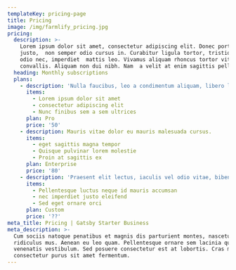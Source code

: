 ```yaml
---
templateKey: pricing-page
title: Pricing
image: /img/farmlify_pricing.jpg
pricing:
  description: >-
    Lorem ipsum dolor sit amet, consectetur adipiscing elit. Donec porta justo
    justo,  non semper odio cursus in. Curabitur ligula tortor, tristique non
    odio nec, imperdiet  mattis leo. Vivamus aliquam rhoncus tortor vitae
    convallis. Aliquam non dui nibh. Nam  a velit at enim sagittis pellentesque.
  heading: Monthly subscriptions
  plans:
    - description: 'Nulla faucibus, leo a condimentum aliquam, libero leo vehicula arcu'
      items:
        - Lorem ipsum dolor sit amet
        - consectetur adipiscing elit
        - Nunc finibus sem a sem ultrices
      plan: Pro
      price: '50'
    - description: Mauris vitae dolor eu mauris malesuada cursus.
      items:
        - eget sagittis magna tempor
        - Quisque pulvinar lorem molestie
        - Proin at sagittis ex
      plan: Enterprise
      price: '80'
    - description: 'Praesent elit lectus, iaculis vel odio vitae, bibendum auctor lacus.'
      items:
        - Pellentesque luctus neque id mauris accumsan
        - nec imperdiet justo eleifend
        - Sed eget ornare orci
      plan: Custom
      price: '??'
meta_title: Pricing | Gatsby Starter Business
meta_description: >-
  Cum sociis natoque penatibus et magnis dis parturient montes, nascetur
  ridiculus mus. Aenean eu leo quam. Pellentesque ornare sem lacinia quam
  venenatis vestibulum. Sed posuere consectetur est at lobortis. Cras mattis
  consectetur purus sit amet fermentum.
---
```


